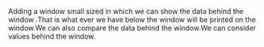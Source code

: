 Adding a window small sized in which we can show the data behind the window .That is what ever we have below the window will be printed on the window.We can also compare the data behind the window.We can consider values behind the window. 
